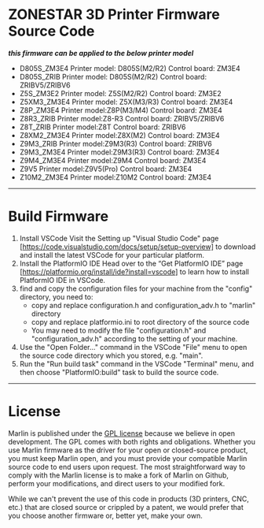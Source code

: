 ﻿# ZONESTAR 3D Printer Firmware Source Code
***this firmware can be applied to the below printer model***
- D805S_ZM3E4	Printer model: D805S(M2/R2)	Control board: ZM3E4
- D805S_ZRIB	Printer model: D805S(M2/R2)	Control board: ZRIBV5/ZRIBV6
- Z5S_ZM3E2	Printer model: Z5S(M2/R2)	Control board: ZM3E2
- Z5XM3_ZM3E4	Printer model: Z5X(M3/R3)	Control board: ZM3E4
- Z8P_ZM3E4	Printer model:Z8P(M3/M4)	Control board: ZM3E4
- Z8R3_ZRIB	Printer model:Z8-R3		Control board: ZRIBV5/ZRIBV6
- Z8T_ZRIB  	Printer model:Z8T		Control board: ZRIBV6
- Z8XM2_ZM3E4  	Printer model:Z8X(M2)		Control board: ZM3E4
- Z9M3_ZRIB 	Printer model:Z9M3(R3)		Control board: ZRIBV6
- Z9M3_ZM3E4	Printer model:Z9M3(R3)		Control board: ZM3E4
- Z9M4_ZM3E4 	Printer model:Z9M4		Control board: ZM3E4
- Z9V5 		Printer model:Z9V5(Pro)		Control board: ZM3E4
- Z10M2_ZM3E4	Printer model:Z10M2		Control board: ZM3E4

---
# Build Firmware
1. Install VSCode
    Visit the Setting up "Visual Studio Code" page         [https://code.visualstudio.com/docs/setup/setup-overview] to download and install the latest        VSCode for your particular platform.
2. Install the PlatformIO IDE
   Head over to the “Get PlatformIO IDE” page [https://platformio.org/install/ide?install=vscode]    to learn how to install PlatformIO IDE in VSCode.
3. find and copy the configuration files for your machine from the "config" directory, you need to: 
   * copy and replace configuration.h and configuration_adv.h to "marlin" directory
   * copy and replace platformio.ini to root directory of the source code
   * You may need to modify the file "configuration.h" and "configuration_adv.h" according to the        setting of your machine.
4. Use the "Open Folder…" command in the VSCode "File" menu to open the source code directory       which you stored, e.g. "main".
5. Run the "Run build task" command in the VSCode "Terminal" menu, and then choose       "PlatformIO:build" task to build the source code.

---
# License

Marlin is published under the [GPL license](/LICENSE) because we believe in open development. The GPL comes with both rights and obligations. Whether you use Marlin firmware as the driver for your open or closed-source product, you must keep Marlin open, and you must provide your compatible Marlin source code to end users upon request. The most straightforward way to comply with the Marlin license is to make a fork of Marlin on Github, perform your modifications, and direct users to your modified fork.

While we can't prevent the use of this code in products (3D printers, CNC, etc.) that are closed source or crippled by a patent, we would prefer that you choose another firmware or, better yet, make your own.
